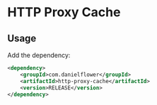 HTTP Proxy Cache
================


Usage
-----

Add the dependency:

```xml
<dependency>
    <groupId>com.danielflower</groupId>
    <artifactId>http-proxy-cache</artifactId>
    <version>RELEASE</version>
</dependency>
```

